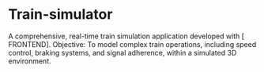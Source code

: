 # Train-simulator
A comprehensive, real-time train simulation application developed with [ FRONTEND].
Objective: To model complex train operations, including speed control, braking systems, and signal adherence, within a simulated 3D environment.
